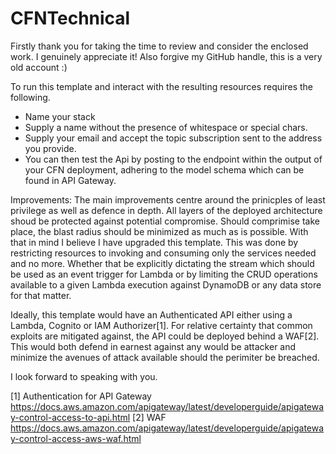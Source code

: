 # CFNTechnical

Firstly thank you for taking the time to review and consider the enclosed work. I genuinely appreciate it! Also forgive my GitHub handle, this is a very old account :) 

To run this template and interact with the resulting resources requires the following. 
* Name your stack
* Supply a name without the presence of whitespace or special chars. 
* Supply your email and accept the topic subscription sent to the address you provide. 
* You can then test the Api by posting to the endpoint within the output of your CFN deployment, adhering to the model schema which can be found in API Gateway. 

Improvements: 
The main improvements centre around the prinicples of least privilege as well as defence in depth. All layers of the deployed architecture shoud be protected against potential compromise. Should comprimise take place, the blast radius should be minimized as much as is possible. With that in mind I believe I have upgraded this template. This was done by restricting resources to invoking and consuming only the services needed and no more. Whether that be explicitly dictating the stream which should be used as an event trigger for Lambda or by limiting the CRUD operations available to a given Lambda execution against DynamoDB or any data store for that matter. 

Ideally, this template would have an Authenticated API either using a Lambda, Cognito or IAM Authorizer[1]. For relative certainty that common exploits are mitigated against, the API could be deployed behind a WAF[2]. This would both defend in earnest against any would be attacker and minimize the avenues of attack available should the perimiter be breached. 

I look forward to speaking with you. 

[1] Authentication for API Gateway https://docs.aws.amazon.com/apigateway/latest/developerguide/apigateway-control-access-to-api.html
[2] WAF https://docs.aws.amazon.com/apigateway/latest/developerguide/apigateway-control-access-aws-waf.html
